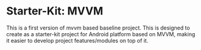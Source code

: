 # Starter-Kit: MVVM
This is a first version of mvvm based baseline project. This is designed to create as a starter-kit project for Android platform based on MVVM, making it easier to develop project features/modules on top of it.